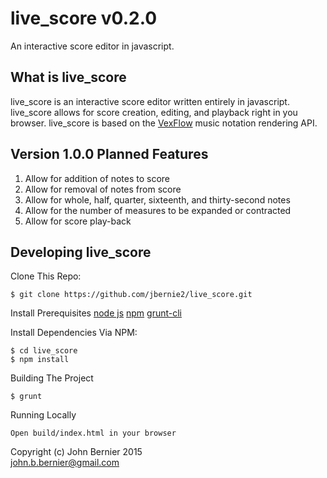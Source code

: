 # live_score v0.2.0

An interactive score editor in javascript.

## What is live_score

live_score is an interactive score editor written entirely in javascript.
live_score allows for score creation, editing, and playback right in
you browser. live_score is based on the [VexFlow](http://vexflow.com) music notation
rendering API.

## Version 1.0.0 Planned Features
  1. Allow for addition of notes to score
  2. Allow for removal of notes from score
  3. Allow for whole, half, quarter, sixteenth, and thirty-second notes
  4. Allow for the number of measures to be expanded or contracted
  5. Allow for score play-back  

## Developing live_score

Clone This Repo:

    $ git clone https://github.com/jbernie2/live_score.git

Install Prerequisites
    [node js](https://github.com/joyent/node/wiki/Installing-Node.js-via-package-manager) 
    [npm](http://blog.npmjs.org/post/85484771375/how-to-install-npm)
    [grunt-cli](http://gruntjs.com/getting-started)

Install Dependencies Via NPM:

    $ cd live_score
    $ npm install

Building The Project

    $ grunt

Running Locally

    Open build/index.html in your browser

Copyright (c) John Bernier 2015 <br/>
<john.b.bernier@gmail.com>
